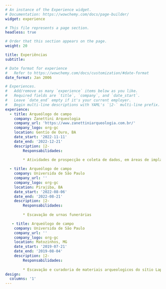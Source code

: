```yaml
---
# An instance of the Experience widget.
# Documentation: https://wowchemy.com/docs/page-builder/
widget: experience

# This file represents a page section.
headless: true

# Order that this section appears on the page.
weight: 20

title: Experiências 
subtitle:

# Date format for experience
#   Refer to https://wowchemy.com/docs/customization/#date-format
date_format: Jan 2006

# Experiences.
#   Add/remove as many `experience` items below as you like.
#   Required fields are `title`, `company`, and `date_start`.
#   Leave `date_end` empty if it's your current employer.
#   Begin multi-line descriptions with YAML's `|2-` multi-line prefix.
experience:
  - title: Arqueólogo de campo
    company: Zanettini Arqueologia
    company_url: 'https://www.zanettiniarqueologia.com.br/'
    company_logo: org-gc
    location: Gentío de Ouro, BA
    date_start: '2022-11-11'
    date_end: '2022-12-21'
    description: |2-
        Responsabilidades:
        
        * Atividades de prospecção e coleta de dados, em áreas de implatação de estruturas de um complexo eólico

  - title: Arqueólogo de campo
    company: Universida de São Paulo
    company_url: ''
    company_logo: org-gc
    location: Pirajiba, BA
    date_start: '2022-08-06'
    date_end: '2022-08-21'
    description: |2-
        Responsabilidades:
        
        * Escavação de urnas funerárias

   - title: Arqueólogo de campo
    company: Universida de São Paulo
    company_url: ''
    company_logo: org-gc
    location: Matozinhos, MG
    date_start: '2019-07-21'
    date_end: '2019-08-04'
    description: |2-
        Responsabilidades:
        
        * Escavação e curadoria de materiais arqueologicos do sítio Lapa do Santo,MG
design:
  columns: '1'
---
```

